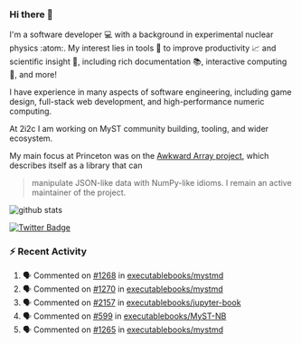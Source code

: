 ### Hi there 👋 

I'm a software developer 💻 with a background in experimental nuclear physics :atom:. My interest lies in tools :wrench: to improve productivity :chart_with_upwards_trend: and scientific insight :telescope:, including rich documentation 📚, interactive computing 🧮, and more! 

I have experience in many aspects of software engineering, including game design, full-stack web development, and high-performance numeric computing. 

At 2i2c I am working on MyST community building, tooling, and wider ecosystem. 

My main focus at Princeton was on the [Awkward Array project](awkward-array.org/), which describes itself as a library that can 
> manipulate JSON-like data with NumPy-like idioms. I remain an active maintainer of the project. 

![github stats](https://github-readme-stats.vercel.app/api?username=agoose77&show_icons=true&hide_rank=true&hide_title=true&bg_color=30,e76445,904e95&text_color=efe3ec&icon_color=efe3ec)
<!--
**agoose77/agoose77** is a ✨ _special_ ✨ repository because its `README.md` (this file) appears on your GitHub profile.

Here are some ideas to get you started:

- 🔭 I’m currently working on ...
- 🌱 I’m currently learning ...
- 👯 I’m looking to collaborate on ...
- 🤔 I’m looking for help with ...
- 💬 Ask me about ...
- 📫 How to reach me: ...
- 😄 Pronouns: ...
- ⚡ Fun fact: ...
-->

[![Twitter Badge](https://img.shields.io/twitter/follow/agoose77?style=flat-square&logo=Twitter&logoColor=white&color=cornflowerblue)](https://twitter.com/agoose77)

### :zap: Recent Activity

<!--START_SECTION:activity-->
1. 🗣 Commented on [#1268](https://github.com/executablebooks/mystmd/issues/1268#issuecomment-2149625838) in [executablebooks/mystmd](https://github.com/executablebooks/mystmd)
2. 🗣 Commented on [#1270](https://github.com/executablebooks/mystmd/issues/1270#issuecomment-2149540783) in [executablebooks/mystmd](https://github.com/executablebooks/mystmd)
3. 🗣 Commented on [#2157](https://github.com/executablebooks/jupyter-book/issues/2157#issuecomment-2147547888) in [executablebooks/jupyter-book](https://github.com/executablebooks/jupyter-book)
4. 🗣 Commented on [#599](https://github.com/executablebooks/MyST-NB/pull/599#issuecomment-2143404288) in [executablebooks/MyST-NB](https://github.com/executablebooks/MyST-NB)
5. 🗣 Commented on [#1265](https://github.com/executablebooks/mystmd/issues/1265#issuecomment-2143404051) in [executablebooks/mystmd](https://github.com/executablebooks/mystmd)
<!--END_SECTION:activity-->
